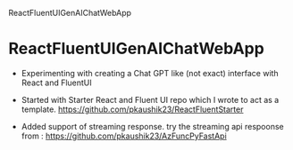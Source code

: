 ReactFluentUIGenAIChatWebApp

# ReactFluentUIGenAIChatWebApp
* Experimenting with creating a Chat GPT like (not exact) interface with React and FluentUI
* Started with Starter React and Fluent UI repo which I wrote to act as a template. https://github.com/pkaushik23/ReactFluentStarter

* Added support of streaming response. try the streaming api respoonse from : https://github.com/pkaushik23/AzFuncPyFastApi
